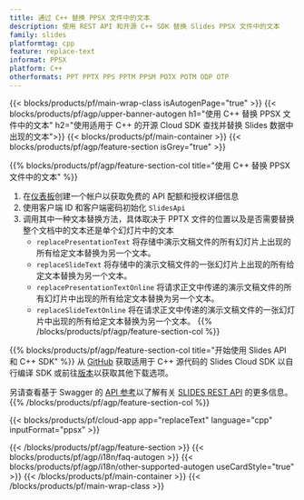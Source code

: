 ```yaml
---
title: 通过 C++ 替换 PPSX 文件中的文本
description: 使用 REST API 和开源 C++ SDK 替换 Slides PPSX 文件中的文本
family: slides
platformtag: cpp
feature: replace-text
informat: PPSX
platform: C++
otherformats: PPT PPTX PPS PPTM PPSM POTX POTM ODP OTP
---
```


{{< blocks/products/pf/main-wrap-class isAutogenPage="true" >}}
{{< blocks/products/pf/agp/upper-banner-autogen h1="使用 C++ 替换 PPSX 文件中的文本" h2="使用适用于 C++ 的开源 Cloud SDK 查找并替换 Slides 数据中出现的文本">}}
{{< blocks/products/pf/main-container >}}
{{< blocks/products/pf/agp/feature-section isGrey="true" >}}

{{% blocks/products/pf/agp/feature-section-col title="使用 C++ 替换 PPSX 文件中的文本" %}}
1. 在<a href="https://dashboard.aspose.cloud/">仪表板</a>创建一个帐户以获取免费的 API 配额和授权详细信息
1. 使用客户端 ID 和客户端密码初始化 ```SlidesApi```
1. 调用其中一种文本替换方法，具体取决于 PPTX 文件的位置以及是否需要替换整个文档中的文本还是单个幻灯片中的文本
    - ```replacePresentationText``` 将存储中演示文稿文件的所有幻灯片上出现的所有给定文本替换为另一个文本。
    - ```replaceSlideText``` 将存储中的演示文稿文件的一张幻灯片上出现的所有给定文本替换为另一个文本。
    - ```replacePresentationTextOnline``` 将请求正文中传递的演示文稿文件的所有幻灯片中出现的所有给定文本替换为另一个文本。
    - ```replaceSlideTextOnline``` 将在请求正文中传递的演示文稿文件的一张幻灯片中出现的所有给定文本替换为另一个文本。
{{% /blocks/products/pf/agp/feature-section-col %}}

{{% blocks/products/pf/agp/feature-section-col title="开始使用 Slides API 和 C++ SDK" %}}
从 [GitHub](https://github.com/aspose-slides-cloud/aspose-slides-cloud-cpp) 获取适用于 C++ 源代码的 Slides Cloud SDK 以自行编译 SDK 或前往[版本](https://releases.aspose.cloud/)以获取其他下载选项。
 
另请查看基于 Swagger 的 [API 参考](https://apireference.aspose.cloud/slides/)以了解有关 [SLIDES REST API](https://products.aspose.cloud/slides/curl/) 的更多信息。
{{% /blocks/products/pf/agp/feature-section-col %}}

{{< blocks/products/pf/cloud-app app="replaceText" language="cpp" inputFormat="ppsx" >}}

{{< /blocks/products/pf/agp/feature-section >}}
{{< blocks/products/pf/agp/i18n/faq-autogen >}}
{{< blocks/products/pf/agp/i18n/other-supported-autogen useCardStyle="true" >}}
{{< /blocks/products/pf/main-container >}}
{{< /blocks/products/pf/main-wrap-class >}}